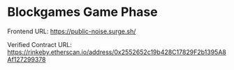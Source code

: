 # Blockgames Game Phase

Frontend URL: https://public-noise.surge.sh/

Verified Contract URL: https://rinkeby.etherscan.io/address/0x2552652c19b428C17829F2b1395A8Af127299378
